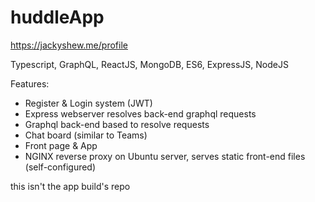 # huddleApp
https://jackyshew.me/profile

Typescript, GraphQL, ReactJS, MongoDB, ES6, ExpressJS, NodeJS

Features:
* Register & Login system (JWT)
* Express webserver resolves back-end graphql requests
* Graphql back-end based to resolve requests
* Chat board (similar to Teams)
* Front page & App
* NGINX reverse proxy on Ubuntu server, serves static front-end files (self-configured)

this isn't the app build's repo

